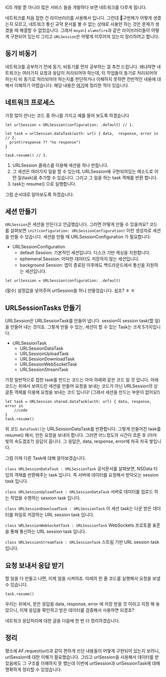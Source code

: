 iOS 개발 뿐 아니라 많은 서비스 들을 개발하다 보면 네트워크를 다루게 됩니다.

네트워크를 처음 접한 건 라이브러리를 사용해서 입니다. 그런데 구현체가 어떻게 생겼는지 모르고, 네트워크 통신 규약 문서를 볼 수 없는 상태로 사용만 하는 것은 문제가 생겼을 때 해결할 수 없었습니다. 그래서 `moya`나 `alamofire`과 같은 라이브러리들이 어떻게 구현되어 있는지 그리고 `URLSession`은 어떻게 이루어져 있는지 정리하려고 합니다.

## 동기 비동기

네트워크를 공부하기 전에 동기, 비동기를 먼저 공부하는 걸 추천 드립니다. 왜냐하면 네트워크는 여러가지 요청과 응답이 처리되어야 하는데, 이 작업들이 동기로 처리되어야 하는지 비 동기로 처리되어야 하는지를 판단하거나 이해하지 못하면 전반적인 내용에 대해서 이해하기 어렵습니다. 해당 내용은 [여기](https://dev200ok.blogspot.com/2020/08/blog-post_17.html)에 정리한 적이 있습니다.

## 네트워크 프로세스
가장 많이 만나는 코드 중 하나를 가지고 예를 들어 보도록 하겠습니다
```
let urlSession = URLSession(configuration: .default) // 1.

let task = urlSession.dataTask(with: url) { data,  response, error in // 2.
  print(response ?? "no response")
}

task.resume() // 3.
```

1. URLSession 클래스를 이용해 세션을 하나 만듭니다.
2. 그 세션은 여러가지 일을 할 수 있는데, URLSession에 구현되어있는 메소드로 어떤 일(task)을 추가할 수 있습니다. 그리고 그 일을 하는 task 객체를 반환 합니다.
3. task는 resume() 으로 실행합니다.

그럼 순서대로 알아보도록 하겠습니다.

## 세션 만들기

`URLSession`은 세션을 만든다고 언급했습니다. 그러면 어떻게 만들 수 있을까요? 코드를 살펴보면 `init(configuration: URLSessionConfiguration)` 이런 생성자로 세션을 만들 수 있습니다. 세션을 만들 때 URLSessionConfiguration 가 필요합니다.

- URLSessionConfiguration
  - default Session: 기본적인 세션입니다. 디스크 기반 캐싱을 지원합니다.
  - ephemeral Session: 어떠한 데이터도 저장하지 않는 세션입니다.
  - background Session: 앱이 종료된 이후에도 백드라운드에서 통신을 지원하는 세션입니다.

```
let urlSession = URLSession(configuration: .default)
```
(필수) 설정값을 넣어주어 urlSession을 하나 만들었습니다. 쉽죠? ㅎ ㅎ

## URLSessionTasks 만들기

URLSession은 URLSessionTask를 만들어 냅니다. session이 session task(할 일)을 만들어 내는 것이죠. 그렇게 만들 수 있는, 세션이 할 수 있는 Task는 크게 5가지입니다.

- URLSessionTask
  - URLSessionDataTask
  - URLSessionUploadTask
  - URLSessionDownloadTask
  - URLSessionWebSocketTask
  - URLSessionStreamTask


가장 일반적으로 접한 task를 만드는 코드는 아마 아래와 같은 코드 일 것 입니다.
아래 코드는 위에서 보여드린 세션을 만들어 요청을 보내는 코드가 아닌 URLSession의 싱글톤 객체를 이용헤 요청을 보내는 코드 입니다! (그래서 세션을 만드는 부분이 없어요!)
```
let task = URLSession.shared.dataTask(with: url) { data, response, error in
    //code
}
task.resume()
```
위 코드 `dataTask()`는 URLSessionDataTask를 반환합니다. 그렇게 만들어진 task를 resume() 해서, 만든 요청을 보내야 합니다.
그러면 어느정도의 시간이 흐른 후 (아마 빛의 속도겠죠?) 응답이 옵니다. 그 응답은, data, response, error에 차곡 차곡 쌓입니다.

그럼 이제 다른 Task에 대해 알아보겠습니다.

`class URLSessionDataTask : URLSessionTask` 공식문서를 살펴보면, NSData 타입의 객체를 반환해주는 task 입니다. 즉 서버에 데이터를 요청해서 받아오는 session task 입니다.

`class URLSessionUploadTask : URLSessionDataTask` 서버로 데이터를 업로드 하는 작업을 수행하는 session task 입니다.

`class URLSessionDownloadTask : URLSessionTask` 이 세션 task는 다운 받은 데이터를 파일로 저장하는 URL session task 입니다.

`class URLSessionWebSocketTask : URLSessionTask` WebSockets 프로토콜 표준을 통해 통신하는 URL session task 입니다.

`class URLSessionStreamTask : URLSessionTask` 스트림 기반 URL session task입니다.

## 요청 보내서 응답 받기
할 일을 다 만들고 나면, 이제 일을 시켜야죠. 아래의 한 줄 코드를 실행해서 요청을 보낼 수 있습니다.
```
task.resume()
```

우리는 위에서, 받은 응답을 data, response, error 에 저장 받을 것 이라고 지정 해 놓았으니, 이제 응답을 확인하고 받은 데이터를 검증해서 사용하면 되겠죠?

네트워크 응답처리에 대한 글을 다음에 한 번 더 정리하겠습니다.

## 정리
평소에 AF.request(url)과 같이 편하게 쓰던 내용들이 어떻게 구현되어 있는지 보려니, urlSession에 대한 이해가 필요했습니다. 그리고 urlSession을 사용해서 데이터를 받았음에도 그 구조를 이해하지 못 했는데 이번에 urlSession과 urlSessionTask에 대해 명확하게 정리할 수 있었습니다.
